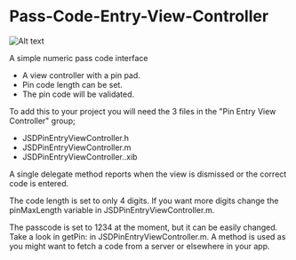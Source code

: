 # Pass-Code-Entry-View-Controller

![Alt text](https://media.giphy.com/media/CWg2e0WYlAZsk/giphy.gif)

A simple numeric pass code interface

- A view controller with a pin pad.
- Pin code length can be set.
- The pin code will be validated.

To add this to your project you will need the 3 files in the "Pin Entry View Controller" group;
- JSDPinEntryViewController.h
- JSDPinEntryViewController.m
- JSDPinEntryViewController..xib

A single delegate method reports when the view is dismissed or the correct code is entered.

The code length is set to only 4 digits. If you want more digits change the pinMaxLength variable in JSDPinEntryViewController.m.

The passcode is set to 1234 at the moment, but it can be easily changed. Take a look in getPin: in JSDPinEntryViewController.m. A method is used as you might want to fetch a code from a server or elsewhere in your app.
